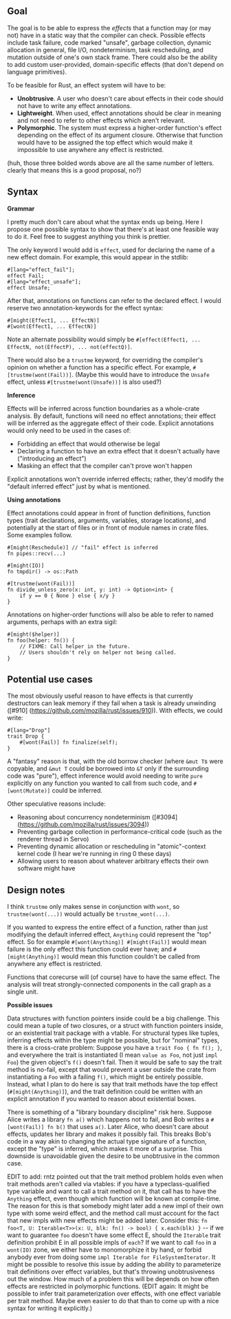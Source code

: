 ## Goal

The goal is to be able to express the *effects* that a function may (or may not) have in a static way that the compiler can check. Possible effects include task failure, code marked "unsafe", garbage collection, dynamic allocation in general, file I/O, nondeterminism, task rescheduling, and mutation outside of one's own stack frame. There could also be the ability to add custom user-provided, domain-specific effects (that don't depend on language primitives).

To be feasible for Rust, an effect system will have to be:
* **Unobtrusive**. A user who doesn't care about effects in their code should not have to write any effect annotations.
* **Lightweight**. When used, effect annotations should be clear in meaning and not need to refer to other effects which aren't relevant.
* **Polymorphic**. The system must express a higher-order function's effect depending on the effect of its argument closure. Otherwise that function would have to be assigned the top effect which would make it impossible to use anywhere any effect is restricted.

(huh, those three bolded words above are all the same number of letters. clearly that means this is a good proposal, no?)

## Syntax

**Grammar**

I pretty much don't care about what the syntax ends up being. Here I propose one possible syntax to show that there's at least one feasible way to do it. Feel free to suggest anything you think is prettier.

The only keyword I would add is ```effect```, used for declaring the name of a new effect domain. For example, this would appear in the stdlib:
```
#[lang="effect_fail"];
effect Fail;
#[lang="effect_unsafe"];
effect Unsafe;
```
After that, annotations on functions can refer to the declared effect. I would reserve two annotation-keywords for the effect syntax:
```
#[might(Effect1, ... EffectN)]
#[wont(Effect1, ... EffectN)]
```
Note an alternate possibility would simply be ```#[effect(Effect1, ... EffectN, not(EffectP), ... not(effectQ)]```.

There would also be a ```trustme``` keyword, for overriding the compiler's opinion on whether a function has a specific effect. For example, ```#[trustme(wont(Fail))]```. (Maybe this would have to introduce the ```Unsafe``` effect, unless ```#[trustme(wont(Unsafe))]``` is also used?)

**Inference**

Effects will be inferred across function boundaries as a whole-crate analysis. By default, functions will need no effect annotations; their effect will be inferred as the aggregate effect of their code. Explicit annotations would only need to be used in the cases of:
* Forbidding an effect that would otherwise be legal
* Declaring a function to have an extra effect that it doesn't actually have ("introducing an effect")
* Masking an effect that the compiler can't prove won't happen

Explicit annotations won't override inferred effects; rather, they'd modify the "default inferred effect" just by what is mentioned.

**Using annotations**

Effect annotations could appear in front of function definitions, function types (trait declarations, arguments, variables, storage locations), and potentially at the start of files or in front of module names in crate files. Some examples follow.
```
#[might(Reschedule)] // "fail" effect is inferred
fn pipes::recv(...)

#[might(IO)]
fn tmpdir() -> os::Path

#[trustme(wont(Fail))]
fn divide_unless_zero(x: int, y: int) -> Option<int> {
    if y == 0 { None } else { x/y }
}
```
Annotations on higher-order functions will also be able to refer to named arguments, perhaps with an extra sigil:
```
#[might($helper)]
fn foo(helper: fn()) {
    // FIXME: Call helper in the future.
    // Users shouldn't rely on helper not being called.
}
```

## Potential use cases

The most obviously useful reason to have effects is that currently destructors can leak memory if they fail when a task is already unwinding ([#910] (https://github.com/mozilla/rust/issues/910)). With effects, we could write:
```
#[lang="Drop"]
trait Drop {
    #[wont(Fail)] fn finalize(self);
}
```
A "fantasy" reason is that, with the old borrow checker (where ```&mut T```s were copyable, and ```&mut T``` could be borrowed into ```&T``` only if the surrounding code was "pure"), effect inference would avoid needing to write ```pure``` explicitly on any function you wanted to call from such code, and ```#[wont(Mutate)]``` could be inferred.

Other speculative reasons include:
* Reasoning about concurrency nondeterminism ([#3094] (https://github.com/mozilla/rust/issues/3094))
* Preventing garbage collection in performance-critical code (such as the renderer thread in Servo)
* Preventing dynamic allocation or rescheduling in "atomic"-context kernel code (I hear we're running in ring 0 these days)
* Allowing users to reason about whatever arbitrary effects their own software might have

## Design notes

I think ```trustme``` only makes sense in conjunction with ```wont```, so ```trustme(wont(...))``` would actually be ```trustme_wont(...)```.

If you wanted to express the entire effect of a function, rather than just modifying the default inferred effect, ```Anything``` could represent the "top" effect. So for example ```#[wont(Anything)] #[might(Fail)]``` would mean failure is the only effect this function could ever have; and ```#[might(Anything)]``` would mean this function couldn't be called from anywhere any effect is restricted.

Functions that corecurse will (of course) have to have the same effect. The analysis will treat strongly-connected components in the call graph as a single unit.

**Possible issues**

Data structures with function pointers inside could be a big challenge. This could mean a tuple of two closures, or a struct with function pointers inside, or an existential trait package with a vtable. For structural types like tuples, inferring effects within the type might be possible, but for "nominal" types, there is a cross-crate problem: Suppose you have a ```trait Foo { fn f(); }```, and everywhere the trait is instantiated (I mean ```value as Foo```, not just ```impl Foo```) the given object's ```f()``` doesn't fail. Then it would be safe to say the trait method is no-fail, except that would prevent a user outside the crate from instantiating a ```Foo``` with a failing ```f()```, which might be entirely possible. Instead, what I plan to do here is say that trait methods have the top effect (```#[might(Anything)]```), and the trait definition could be written with an explicit annotation if you wanted to reason about existential boxes.

There is something of a "library boundary discipline" risk here. Suppose Alice writes a library ```fn a()``` which happens not to fail, and Bob writes a ```#[wont(Fail)] fn b()``` that uses ```a()```. Later Alice, who doesn't care about effects, updates her library and makes it possibly fail. This breaks Bob's code in a way akin to changing the actual type signature of a function, except the "type" is inferred, which makes it more of a surprise. This downside is unavoidable given the desire to be unobtrusive in the common case.

EDIT to add: rntz pointed out that the trait method problem holds even when trait methods aren't called via vtables: if you have a typeclass-qualified type variable and want to call a trait method on it, that call has to have the ```Anything``` effect, even though which function will be known at compile-time. The reason for this is that somebody might later add a new impl of their own type with some weird effect, and the method call must account for the fact that new impls with new effects might be added later. Consider this: ```fn foo<T, U: Iterable<T>>(x: U, blk: fn() -> bool) { x.each(blk) }``` -- if we want to guarantee ```foo``` doesn't have some effect E, should the ```Iterable``` trait definition prohibit E in all possible impls of ```each```? If we want to call ```foo``` in a ```wont(IO)``` zone, we either have to monomorphize it by hand, or forbid anybody ever from doing some ```impl Iterable for FileSystemIterator```. It might be possible to resolve this issue by adding the ability to parameterize trait definitions over effect variables, but that's throwing unobtrusiveness out the window. How much of a problem this will be depends on how often effects are restricted in polymorphic functions. (EDIT again: It might be possible to infer trait parameterization over effects, with one effect variable per trait method. Maybe even easier to do that than to come up with a nice syntax for writing it explicitly.)